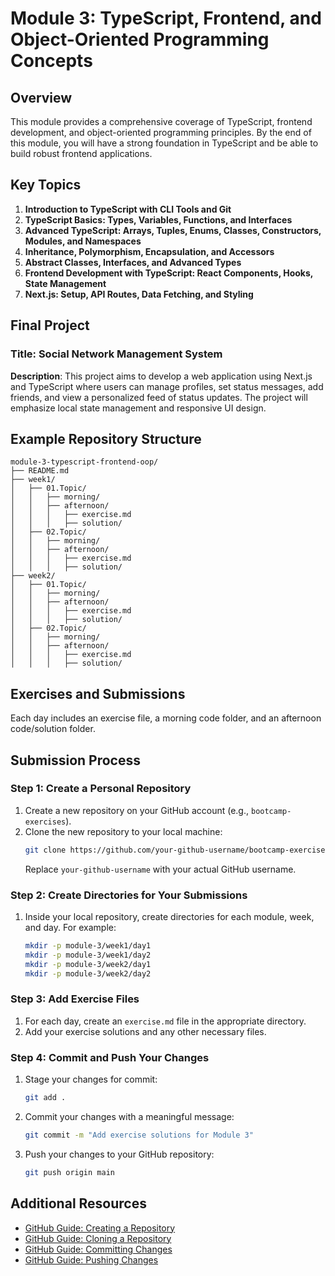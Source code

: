 
# Module 3: TypeScript, Frontend, and Object-Oriented Programming Concepts

## Overview
This module provides a comprehensive coverage of TypeScript, frontend development, and object-oriented programming principles. By the end of this module, you will have a strong foundation in TypeScript and be able to build robust frontend applications.

## Key Topics
1. **Introduction to TypeScript with CLI Tools and Git**
2. **TypeScript Basics: Types, Variables, Functions, and Interfaces**
3. **Advanced TypeScript: Arrays, Tuples, Enums, Classes, Constructors, Modules, and Namespaces**
4. **Inheritance, Polymorphism, Encapsulation, and Accessors**
5. **Abstract Classes, Interfaces, and Advanced Types**
6. **Frontend Development with TypeScript: React Components, Hooks, State Management**
7. **Next.js: Setup, API Routes, Data Fetching, and Styling**

## Final Project
### Title: Social Network Management System
**Description**: This project aims to develop a web application using Next.js and TypeScript where users can manage profiles, set status messages, add friends, and view a personalized feed of status updates. The project will emphasize local state management and responsive UI design.

## Example Repository Structure
```
module-3-typescript-frontend-oop/
├── README.md
├── week1/
│   ├── 01.Topic/
│   │   ├── morning/
│   │   ├── afternoon/
│   │   │   ├── exercise.md
│   │   │   ├── solution/
│   ├── 02.Topic/
│   │   ├── morning/
│   │   ├── afternoon/
│   │   │   ├── exercise.md
│   │   │   ├── solution/
├── week2/
│   ├── 01.Topic/
│   │   ├── morning/
│   │   ├── afternoon/
│   │   │   ├── exercise.md
│   │   │   ├── solution/
│   ├── 02.Topic/
│   │   ├── morning/
│   │   ├── afternoon/
│   │   │   ├── exercise.md
│   │   │   ├── solution/
```

## Exercises and Submissions
Each day includes an exercise file, a morning code folder, and an afternoon code/solution folder.

## Submission Process

### Step 1: Create a Personal Repository
1. Create a new repository on your GitHub account (e.g., `bootcamp-exercises`).
2. Clone the new repository to your local machine:
   ```sh
   git clone https://github.com/your-github-username/bootcamp-exercises.git
   ```
   Replace `your-github-username` with your actual GitHub username.

### Step 2: Create Directories for Your Submissions
1. Inside your local repository, create directories for each module, week, and day. For example:
   ```sh
   mkdir -p module-3/week1/day1
   mkdir -p module-3/week1/day2
   mkdir -p module-3/week2/day1
   mkdir -p module-3/week2/day2
   ```

### Step 3: Add Exercise Files
1. For each day, create an `exercise.md` file in the appropriate directory.
2. Add your exercise solutions and any other necessary files.

### Step 4: Commit and Push Your Changes
1. Stage your changes for commit:
   ```sh
   git add .
   ```
2. Commit your changes with a meaningful message:
   ```sh
   git commit -m "Add exercise solutions for Module 3"
   ```
3. Push your changes to your GitHub repository:
   ```sh
   git push origin main
   ```

## Additional Resources
- [GitHub Guide: Creating a Repository](https://docs.github.com/en/github/creating-cloning-and-archiving-repositories/creating-a-new-repository)
- [GitHub Guide: Cloning a Repository](https://docs.github.com/en/github/creating-cloning-and-archiving-repositories/cloning-a-repository)
- [GitHub Guide: Committing Changes](https://docs.github.com/en/github/managing-files-in-a-repository/committing-and-viewing-changes-to-your-project)
- [GitHub Guide: Pushing Changes](https://docs.github.com/en/github/using-git/pushing-commits-to-a-remote-repository)
